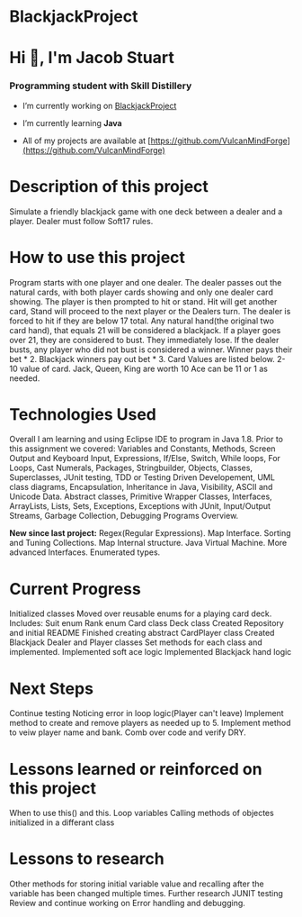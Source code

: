 # BlackjackProject

# Hi 👋, I'm Jacob Stuart
### Programming student with Skill Distillery

- I’m currently working on [BlackjackProject](https://github.com/VulcanMindForge/BlackjackProject)

- I’m currently learning **Java**

- All of my projects are available at [https://github.com/VulcanMindForge](https://github.com/VulcanMindForge)

# Description of this project
Simulate a friendly blackjack game with one deck between a dealer and a player. Dealer must follow Soft17 rules. 

# How to use this project
Program starts with one player and one dealer. The dealer passes out the natural cards, with both player cards showing and only one dealer card showing. The player is then prompted to hit or stand. Hit will get another card, Stand will proceed to the next player or the Dealers turn. The dealer is forced to hit if they are below 17 total. Any natural hand(the original two card hand), that equals 21 will be considered a blackjack. If a player goes over 21, they are considered to bust. They immediately lose. If the dealer busts, any player who did not bust is considered a winner. Winner pays their bet * 2. Blackjack winners pay out bet * 3. Card Values are listed below. 
2-10 value of card.
Jack, Queen, King are worth 10
Ace can be 11 or 1 as needed.

# Technologies Used
Overall I am learning and using Eclipse IDE to program in Java 1.8. Prior to this assignment we covered: Variables and Constants, Methods, Screen Output and Keyboard Input, Expressions, If/Else, Switch, While loops, For Loops, Cast Numerals, Packages, Stringbuilder, Objects, Classes, Superclasses, JUnit testing, TDD or Testing Driven Developement, UML class diagrams, Encapsulation, Inheritance in Java, Visibility, ASCII and Unicode Data. Abstract classes, Primitive Wrapper Classes, Interfaces, ArrayLists, Lists, Sets, Exceptions, Exceptions with JUnit, Input/Output Streams, Garbage Collection, Debugging Programs Overview.

**New since last project:** Regex(Regular Expressions). Map Interface. Sorting and Tuning Collections. Map Internal structure. Java Virtual Machine. More advanced Interfaces. Enumerated types.

# Current Progress
Initialized classes
Moved over reusable enums for a playing card deck. Includes:
Suit enum
Rank enum
Card class
Deck class
Created Repository and initial README
Finished creating abstract CardPlayer class
Created Blackjack Dealer and Player classes
Set methods for each class and implemented.
Implemented soft ace logic
Implemented Blackjack hand logic

# Next Steps
Continue testing
Noticing error in loop logic(Player can't leave)
Implement method to create and remove players as needed up to 5.
Implement method to veiw player name and bank.
Comb over code and verify DRY.

# Lessons learned or reinforced on this project
When to use this() and this.
Loop variables
Calling methods of objectes initialized in a differant class

# Lessons to research
Other methods for storing initial variable value and recalling after the variable has been changed multiple times.
Further research JUNIT testing
Review and continue working on Error handling and debugging.
